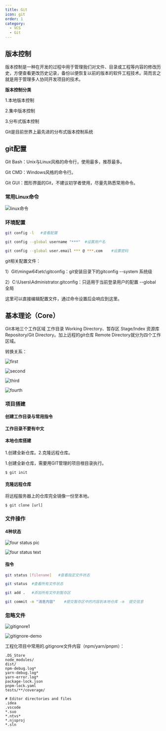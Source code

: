 ```yaml
---
title: Git
icon: git
order: 1
category:
  - VCS
  - Git
---
```


## 版本控制

版本控制是一种在开发的过程中用于管理我们对文件、目录或工程等内容的修改历史，方便查看更改历史记录，备份以便恢复以前的版本的软件工程技术。简而言之就是用于管理多人协同开发项目的技术。

**版本控制分类**

1.本地版本控制

2.集中版本控制

3.分布式版本控制

Git是目前世界上最先进的分布式版本控制系统

## git配置

Git Bash：Unix与Linux风格的命令行，使用最多，推荐最多。

Git CMD：Windows风格的命令行。

Git GUI：图形界面的Git，不建议初学者使用，尽量先熟悉常用命令。

### 常用Linux命令

![linux命令](https://misaka10032.oss-cn-chengdu.aliyuncs.com/git/linux%E5%91%BD%E4%BB%A4)

### 环境配置

```bash
git config -l	#查看配置

git config --global username "***"	#设置用户名

git config --global user.email *** @ ***.com	#设置密码
```

git相关配置文件：

1）Git\mingw64\etc\gitconfig：git安装目录下的gitconfig  --system 系统级

2）C:\Users\Administrator\.gitconfig：只适用于当前登录用户的配置  --global 全局

这里可以直接编辑配置文件，通过命令设置后会响应到这里。

## 基本理论（Core）

Git本地三个工作区域 工作目录 Working Directory、暂存区 Stage/Index 资源库 Repository/Git Directory。加上远程的git仓库 Remote Directory就分为四个工作区域。

转换关系：

![first](https://misaka10032.oss-cn-chengdu.aliyuncs.com/git/image-20210719223552477.png)

![second](https://misaka10032.oss-cn-chengdu.aliyuncs.com/git/image-20210719223709278.png)

![third](https://misaka10032.oss-cn-chengdu.aliyuncs.com/git/image-20210719223902246.png)

![fourth](https://misaka10032.oss-cn-chengdu.aliyuncs.com/git/image-20210719224001714.png)

### 项目搭建

#### 创建工作目录与常用指令

**工作目录不要有中文**

#### 本地仓库搭建

1.创建全新仓库。2.克隆远程仓库。

1.创建全新仓库，需要用GIT管理的项目根目录执行。

`$ git init`

#### 克隆远程仓库

将远程服务器上的仓库完全镜像一份至本地。

`$ git clone [url]`

### 文件操作

#### 4种状态

![four status pic](https://misaka10032.oss-cn-chengdu.aliyuncs.com/git/image-20210719224448211.png)

![four status text](https://misaka10032.oss-cn-chengdu.aliyuncs.com/git/image-20210719230733524.png)

#### 指令

```bash
git status [filename]	#查看指定文件状态

git status	#查看所有文件状态

git add .	#添加所有文件到暂存区

git commit -m "消息内容"	#提交暂存区中的内容到本地仓库	-m	提交信息
```

### 忽略文件

![gitignore1](https://misaka10032.oss-cn-chengdu.aliyuncs.com/git/image-20210720083357492.png)

![gitignore-demo](https://misaka10032.oss-cn-chengdu.aliyuncs.com/git/image-20210720083442204.png)

工程化项目中常用的.gitignore文件内容（npm/yarn/pnpm）：

```.gitignore
.DS_Store
node_modules/
dist/
npm-debug.log*
yarn-debug.log*
yarn-error.log*
package-lock.json
pnpm-lock.yaml
tests/**/coverage/

# Editor directories and files
.idea
.vscode
*.suo
*.ntvs*
*.njsproj
*.sln
```